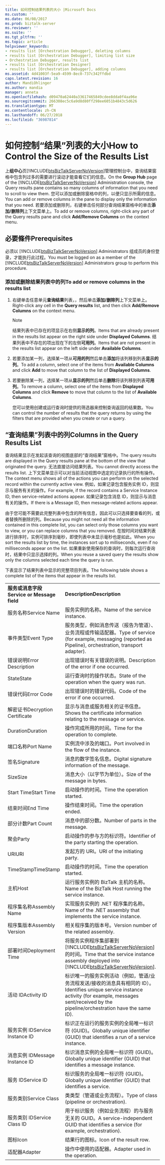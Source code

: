 ```yaml
---
title: 如何控制结果列表的大小 |Microsoft Docs
ms.custom: ''
ms.date: 06/08/2017
ms.prod: biztalk-server
ms.reviewer: ''
ms.suite: ''
ms.tgt_pltfrm: ''
ms.topic: article
helpviewer_keywords:
- results list [Orchestration Debugger], deleting columns
- results list [Orchestration Debugger], limiting list size
- Orchestration Debugger, results list
- results list [Orchestration Designer]
- results list [Orchestration Debugger], adding columns
ms.assetid: 4d41003f-5ea9-4599-8ec0-737c342ffdbd
caps.latest.revision: 16
author: MandiOhlinger
ms.author: mandia
manager: anneta
ms.openlocfilehash: d09470a62440a33617465849cdee8dda0f4aa96e
ms.sourcegitcommit: 266308ec5c6a9d8d80ff298ee6051b4843c5d626
ms.translationtype: MT
ms.contentlocale: zh-CN
ms.lasthandoff: 06/27/2018
ms.locfileid: "36987814"
---
```

# <a name="how-to-control-the-size-of-the-results-list"></a><span data-ttu-id="6d24c-102">如何控制“结果”列表的大小</span><span class="sxs-lookup"><span data-stu-id="6d24c-102">How to Control the Size of the Results List</span></span>
<span data-ttu-id="6d24c-103">上**组中心**页[!INCLUDE[btsBizTalkServerNoVersion](../includes/btsbiztalkservernoversion-md.md)]管理控制台中，查询结果窗格中包含列过多的需要进行滚动才能查看它们的信息。</span><span class="sxs-lookup"><span data-stu-id="6d24c-103">On the **Group Hub** page of the [!INCLUDE[btsBizTalkServerNoVersion](../includes/btsbiztalkservernoversion-md.md)] Administration console, the Query results pane contains so many columns of information that you need to scroll to view them.</span></span> <span data-ttu-id="6d24c-104">您可以添加或删除窗格中的列，以便只显示所需的信息。</span><span class="sxs-lookup"><span data-stu-id="6d24c-104">You can add or remove columns in the pane to display only the information that you need.</span></span> <span data-ttu-id="6d24c-105">若要添加或删除列，右键单击任何部分查询结果窗格中的单击**添加/删除列**上下文菜单上。</span><span class="sxs-lookup"><span data-stu-id="6d24c-105">To add or remove columns, right-click any part of the Query results pane and click **Add/Remove Columns** on the context menu.</span></span>  

## <a name="prerequisites"></a><span data-ttu-id="6d24c-106">必要條件</span><span class="sxs-lookup"><span data-stu-id="6d24c-106">Prerequisites</span></span>  
 <span data-ttu-id="6d24c-107">必须以 [!INCLUDE[btsBizTalkServerNoVersion](../includes/btsbiztalkservernoversion-md.md)] Administrators 组成员的身份登录，才能执行此过程。</span><span class="sxs-lookup"><span data-stu-id="6d24c-107">You must be logged on as a member of the [!INCLUDE[btsBizTalkServerNoVersion](../includes/btsbiztalkservernoversion-md.md)] Administrators group to perform this procedure.</span></span>  

### <a name="to-add-or-remove-columns-in-the-results-list"></a><span data-ttu-id="6d24c-108">添加或删除结果列表中的列</span><span class="sxs-lookup"><span data-stu-id="6d24c-108">To add or remove columns in the results list</span></span>  

1. <span data-ttu-id="6d24c-109">右键单击任意单元**查询结果**列表，，然后单击**添加/删除列**上下文菜单上。</span><span class="sxs-lookup"><span data-stu-id="6d24c-109">Right-click any cell in the **Query results** list, and then click **Add/Remove Columns** on the context menu.</span></span>  

   > [!NOTE]
   >  <span data-ttu-id="6d24c-110">结果列表中已存在的项显示在右侧**显示的列**。</span><span class="sxs-lookup"><span data-stu-id="6d24c-110">Items that are already present in the results list appear on the right side under **Displayed Columns**.</span></span> <span data-ttu-id="6d24c-111">结果列表中不存在的项出现在下的左侧**可用列**。</span><span class="sxs-lookup"><span data-stu-id="6d24c-111">Items that are not present in the results list appear on the left side under **Available Columns**.</span></span>  

2. <span data-ttu-id="6d24c-112">若要添加某一列，选择某一项从**可用的列**然后单击**添加**将该列移到列表**显示的列**。</span><span class="sxs-lookup"><span data-stu-id="6d24c-112">To add a column, select one of the items from **Available Columns** and click **Add** to move that column to the list of **Displayed Columns**.</span></span>  

3. <span data-ttu-id="6d24c-113">若要删除某一列，选择某一项从**显示的列**然后单击**删除**将该列移到列表**可用列**。</span><span class="sxs-lookup"><span data-stu-id="6d24c-113">To remove a column, select one of the items from **Displayed Columns** and click **Remove** to move that column to the list of **Available Columns**.</span></span>  

   <span data-ttu-id="6d24c-114">您可以使用创建或运行查询时提供的筛选器来控制查询返回的结果数。</span><span class="sxs-lookup"><span data-stu-id="6d24c-114">You can control the number of results that the query returns by using the filters that are provided when you create or run a query.</span></span>  

## <a name="columns-in-the-query-results-list"></a><span data-ttu-id="6d24c-115">“查询结果”列表中的列</span><span class="sxs-lookup"><span data-stu-id="6d24c-115">Columns in the Query Results List</span></span>  
 <span data-ttu-id="6d24c-116">查询结果显示在发起该查询的视图底部的“查询结果”窗格中。</span><span class="sxs-lookup"><span data-stu-id="6d24c-116">The query results are displayed in the Query results pane at the bottom of the view that originated the query.</span></span> <span data-ttu-id="6d24c-117">无法直接访问结果列表。</span><span class="sxs-lookup"><span data-stu-id="6d24c-117">You cannot directly access the results list.</span></span> <span data-ttu-id="6d24c-118">上下文菜单显示可以对当前活动视图中选定的记录执行的所有操作。</span><span class="sxs-lookup"><span data-stu-id="6d24c-118">The context menu shows all of the actions you can perform on the selected record within the currently active view.</span></span> <span data-ttu-id="6d24c-119">例如，如果记录包含服务实例 ID，则显示与服务有关的操作。</span><span class="sxs-lookup"><span data-stu-id="6d24c-119">For example, if the record contains a Service Instance ID, then service-related actions appear.</span></span> <span data-ttu-id="6d24c-120">如果记录包含消息 ID，则显示与消息有关的操作。</span><span class="sxs-lookup"><span data-stu-id="6d24c-120">If there is a Message ID, then message-related actions appear.</span></span>  

 <span data-ttu-id="6d24c-121">由于您可能不需要此完整列表中包含的所有信息，因此可以只选择要查看的列，或者替换所删除的列。</span><span class="sxs-lookup"><span data-stu-id="6d24c-121">Because you might not need all the information contained in this complete list, you can select only those columns you want to view, or you can replace columns that you removed.</span></span> <span data-ttu-id="6d24c-122">在按时间对结果列表进行排序时，实例可排序到毫秒，即使列表中未显示毫秒也是如此。</span><span class="sxs-lookup"><span data-stu-id="6d24c-122">When you sort the results list by time, the instances sort up to milliseconds, even if no milliseconds appear on the list.</span></span> <span data-ttu-id="6d24c-123">如果重新使用保存的查询时，则每次运行查询时，结果中只显示选择的列。</span><span class="sxs-lookup"><span data-stu-id="6d24c-123">When you reuse a saved query the results show only the columns selected each time the query is run.</span></span>  

 <span data-ttu-id="6d24c-124">下表显示了结果列表中显示的完整项目列表。</span><span class="sxs-lookup"><span data-stu-id="6d24c-124">The following table shows a complete list of the items that appear in the results list.</span></span>  


|                              |                                                                                                                                           |
|------------------------------|-------------------------------------------------------------------------------------------------------------------------------------------|
| <span data-ttu-id="6d24c-125">**服务或消息字段**</span><span class="sxs-lookup"><span data-stu-id="6d24c-125">**Service or Message field**</span></span> |                                                              <span data-ttu-id="6d24c-126">**Description**</span><span class="sxs-lookup"><span data-stu-id="6d24c-126">**Description**</span></span>                                                              |
|         <span data-ttu-id="6d24c-127">服务名称</span><span class="sxs-lookup"><span data-stu-id="6d24c-127">Service Name</span></span>         |                                                       <span data-ttu-id="6d24c-128">服务实例的名称。</span><span class="sxs-lookup"><span data-stu-id="6d24c-128">Name of the service instance.</span></span>                                                       |
|          <span data-ttu-id="6d24c-129">事件类型</span><span class="sxs-lookup"><span data-stu-id="6d24c-129">Event Type</span></span>          |                    <span data-ttu-id="6d24c-130">服务类型，例如消息传送（报告为管道）、业务流程或传输适配器。</span><span class="sxs-lookup"><span data-stu-id="6d24c-130">Type of service (for example, messaging (reported as Pipeline), orchestration, transport adapter).</span></span>                     |
|      <span data-ttu-id="6d24c-131">错误说明</span><span class="sxs-lookup"><span data-stu-id="6d24c-131">Error Description</span></span>       |                                                 <span data-ttu-id="6d24c-132">出现错误时有关错误的说明。</span><span class="sxs-lookup"><span data-stu-id="6d24c-132">Description of the error if one occurred.</span></span>                                                 |
|            <span data-ttu-id="6d24c-133">State</span><span class="sxs-lookup"><span data-stu-id="6d24c-133">State</span></span>             |                                              <span data-ttu-id="6d24c-134">运行查询时的操作状态。</span><span class="sxs-lookup"><span data-stu-id="6d24c-134">State of the operation when the query was run.</span></span>                                               |
|          <span data-ttu-id="6d24c-135">错误代码</span><span class="sxs-lookup"><span data-stu-id="6d24c-135">Error Code</span></span>          |                                                    <span data-ttu-id="6d24c-136">出现错误时的错误代码。</span><span class="sxs-lookup"><span data-stu-id="6d24c-136">Code of the error if one occurred.</span></span>                                                     |
|    <span data-ttu-id="6d24c-137">解密证书</span><span class="sxs-lookup"><span data-stu-id="6d24c-137">Decryption Certificate</span></span>    |                                   <span data-ttu-id="6d24c-138">显示与消息或服务相关的证书信息。</span><span class="sxs-lookup"><span data-stu-id="6d24c-138">Shows the certificate information relating to the message or service.</span></span>                                   |
|           <span data-ttu-id="6d24c-139">Duration</span><span class="sxs-lookup"><span data-stu-id="6d24c-139">Duration</span></span>           |                                                    <span data-ttu-id="6d24c-140">操作完成所用的时间。</span><span class="sxs-lookup"><span data-stu-id="6d24c-140">Time for the operation to complete.</span></span>                                                    |
|          <span data-ttu-id="6d24c-141">端口名称</span><span class="sxs-lookup"><span data-stu-id="6d24c-141">Port Name</span></span>           |                                                <span data-ttu-id="6d24c-142">实例流中涉及的端口。</span><span class="sxs-lookup"><span data-stu-id="6d24c-142">Port involved in the flow of the instance.</span></span>                                                 |
|          <span data-ttu-id="6d24c-143">签名</span><span class="sxs-lookup"><span data-stu-id="6d24c-143">Signature</span></span>           |                                               <span data-ttu-id="6d24c-144">消息的数字签名信息。</span><span class="sxs-lookup"><span data-stu-id="6d24c-144">Digital signature information of the message.</span></span>                                               |
|             <span data-ttu-id="6d24c-145">Size</span><span class="sxs-lookup"><span data-stu-id="6d24c-145">Size</span></span>             |                                                       <span data-ttu-id="6d24c-146">消息大小（以字节为单位）。</span><span class="sxs-lookup"><span data-stu-id="6d24c-146">Size of the message in bytes.</span></span>                                                       |
|          <span data-ttu-id="6d24c-147">Start Time</span><span class="sxs-lookup"><span data-stu-id="6d24c-147">Start Time</span></span>          |                                                        <span data-ttu-id="6d24c-148">启动操作的时间。</span><span class="sxs-lookup"><span data-stu-id="6d24c-148">Time the operation started.</span></span>                                                        |
|           <span data-ttu-id="6d24c-149">结束时间</span><span class="sxs-lookup"><span data-stu-id="6d24c-149">End Time</span></span>           |                                                         <span data-ttu-id="6d24c-150">操作结束时间。</span><span class="sxs-lookup"><span data-stu-id="6d24c-150">Time the operation ended.</span></span>                                                         |
|          <span data-ttu-id="6d24c-151">部分计数</span><span class="sxs-lookup"><span data-stu-id="6d24c-151">Part Count</span></span>          |                                                      <span data-ttu-id="6d24c-152">消息中的部分数。</span><span class="sxs-lookup"><span data-stu-id="6d24c-152">Number of parts in the message.</span></span>                                                      |
|            <span data-ttu-id="6d24c-153">聚会</span><span class="sxs-lookup"><span data-stu-id="6d24c-153">Party</span></span>             |                                              <span data-ttu-id="6d24c-154">启动操作的参与方的标识符。</span><span class="sxs-lookup"><span data-stu-id="6d24c-154">Identifier of the party starting the operation.</span></span>                                              |
|             <span data-ttu-id="6d24c-155">URI</span><span class="sxs-lookup"><span data-stu-id="6d24c-155">URI</span></span>              |                                                       <span data-ttu-id="6d24c-156">发起方的 URI。</span><span class="sxs-lookup"><span data-stu-id="6d24c-156">URI of the initiating party.</span></span>                                                        |
|          <span data-ttu-id="6d24c-157">TimeStamp</span><span class="sxs-lookup"><span data-stu-id="6d24c-157">TimeStamp</span></span>           |                                                        <span data-ttu-id="6d24c-158">启动操作的时间。</span><span class="sxs-lookup"><span data-stu-id="6d24c-158">Time the operation started.</span></span>                                                        |
|             <span data-ttu-id="6d24c-159">主机</span><span class="sxs-lookup"><span data-stu-id="6d24c-159">Host</span></span>             |                                          <span data-ttu-id="6d24c-160">运行服务实例的 BizTalk 主机的名称。</span><span class="sxs-lookup"><span data-stu-id="6d24c-160">Name of the BizTalk Host running the service instance.</span></span>                                           |
|        <span data-ttu-id="6d24c-161">程序集名称</span><span class="sxs-lookup"><span data-stu-id="6d24c-161">Assembly Name</span></span>         |                                      <span data-ttu-id="6d24c-162">实现服务实例的 .NET 程序集的名称。</span><span class="sxs-lookup"><span data-stu-id="6d24c-162">Name of the .NET assembly that implements the service instance.</span></span>                                      |
|       <span data-ttu-id="6d24c-163">程序集版本</span><span class="sxs-lookup"><span data-stu-id="6d24c-163">Assembly Version</span></span>       |                                                  <span data-ttu-id="6d24c-164">相关程序集的版本号。</span><span class="sxs-lookup"><span data-stu-id="6d24c-164">Version number of the related assembly.</span></span>                                                  |
|       <span data-ttu-id="6d24c-165">部署时间</span><span class="sxs-lookup"><span data-stu-id="6d24c-165">Deployment Time</span></span>        | <span data-ttu-id="6d24c-166">将服务实例程序集部署到 [!INCLUDE[btsBizTalkServerNoVersion](../includes/btsbiztalkservernoversion-md.md)] 的时间。</span><span class="sxs-lookup"><span data-stu-id="6d24c-166">Time that the service instance assembly deployed into [!INCLUDE[btsBizTalkServerNoVersion](../includes/btsbiztalkservernoversion-md.md)].</span></span> |
|         <span data-ttu-id="6d24c-167">活动 ID</span><span class="sxs-lookup"><span data-stu-id="6d24c-167">Activity ID</span></span>          |     <span data-ttu-id="6d24c-168">标识唯一的服务实例活动（例如，管道/业务流程发送/接收的消息具有相同的 ID）。</span><span class="sxs-lookup"><span data-stu-id="6d24c-168">Identifies unique service instance activity (for example, messages sent/received by the pipeline/orchestration have the same ID).</span></span>     |
|     <span data-ttu-id="6d24c-169">服务实例 ID</span><span class="sxs-lookup"><span data-stu-id="6d24c-169">Service Instance ID</span></span>      |                              <span data-ttu-id="6d24c-170">标识正在运行的服务实例的全局唯一标识符 (GUID)。</span><span class="sxs-lookup"><span data-stu-id="6d24c-170">Globally unique identifier (GUID) that identifies a run of a service instance.</span></span>                               |
|     <span data-ttu-id="6d24c-171">消息实例 ID</span><span class="sxs-lookup"><span data-stu-id="6d24c-171">Message Instance ID</span></span>      |                                   <span data-ttu-id="6d24c-172">标识消息实例的全局唯一标识符 (GUID)。</span><span class="sxs-lookup"><span data-stu-id="6d24c-172">Globally unique identifier (GUID) that identifies a message instance.</span></span>                                   |
|          <span data-ttu-id="6d24c-173">服务 ID</span><span class="sxs-lookup"><span data-stu-id="6d24c-173">Service ID</span></span>          |                                       <span data-ttu-id="6d24c-174">标识服务的全局唯一标识符 (GUID)。</span><span class="sxs-lookup"><span data-stu-id="6d24c-174">Globally unique identifier (GUID) that identifies a service.</span></span>                                        |
|        <span data-ttu-id="6d24c-175">服务类别</span><span class="sxs-lookup"><span data-stu-id="6d24c-175">Service Class</span></span>         |                                                <span data-ttu-id="6d24c-176">类类型（管道或业务流程）。</span><span class="sxs-lookup"><span data-stu-id="6d24c-176">Type of class (pipeline or orchestration).</span></span>                                                 |
|       <span data-ttu-id="6d24c-177">服务类别 ID</span><span class="sxs-lookup"><span data-stu-id="6d24c-177">Service Class ID</span></span>       |                            <span data-ttu-id="6d24c-178">用于标识服务（例如业务流程）的与服务无关的 GUID。</span><span class="sxs-lookup"><span data-stu-id="6d24c-178">A service-independent GUID that identifies a service (for example, orchestration).</span></span>                             |
|             <span data-ttu-id="6d24c-179">图标</span><span class="sxs-lookup"><span data-stu-id="6d24c-179">Icon</span></span>             |                                                          <span data-ttu-id="6d24c-180">结果行的图标。</span><span class="sxs-lookup"><span data-stu-id="6d24c-180">Icon of the result row.</span></span>                                                          |
|           <span data-ttu-id="6d24c-181">适配器</span><span class="sxs-lookup"><span data-stu-id="6d24c-181">Adapter</span></span>            |                                                      <span data-ttu-id="6d24c-182">操作中使用的适配器。</span><span class="sxs-lookup"><span data-stu-id="6d24c-182">Adapter used in the operation.</span></span>                                                       |

